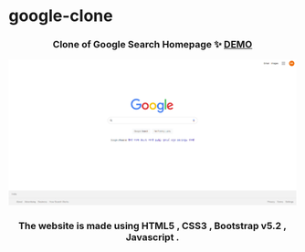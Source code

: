 # google-clone


### <p align="center"> Clone of Google Search Homepage ✨ [DEMO](https://champproject6.netlify.app/) </p>


![google clone pic](google-clone-screenshot.png)

### <p align="center"> The website is made using HTML5 , CSS3 , Bootstrap v5.2 , Javascript .</p>
